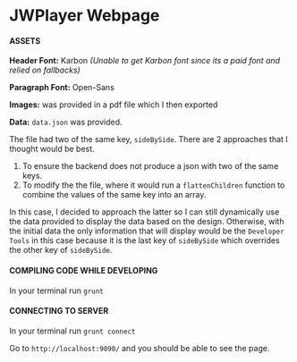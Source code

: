 # JWPlayer Webpage

#### ASSETS

**Header Font:** Karbon 
*(Unable to get Karbon font since its a paid font and relied on fallbacks)*

**Paragraph Font:** Open-Sans

**Images:** was provided in a pdf file which I then exported

**Data:** `data.json` was provided. 

The file had two of the same key, `sideBySide`. There are 2 approaches that I thought would be best.
 1. To ensure the backend does not produce a json with two of the same keys. 
 2. To modify the the file, where it would run a `flattenChildren` function to combine the values of the same key into an array. 
 
 In this case, I decided to approach the latter so I can still dynamically use the data provided to display the data based on the design. Otherwise, with the initial data the only information that will display would be the `Developer Tools` in this case because it is the last key of `sideBySide` which overrides the other key of `sideBySide`. 

#### COMPILING CODE WHILE DEVELOPING

In your terminal run 
`grunt`

#### CONNECTING TO SERVER 

In your terminal run 
`grunt connect`

Go to `http://localhost:9090/` and you should be able to see the page. 
